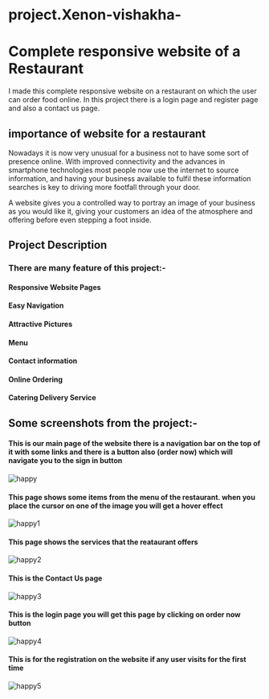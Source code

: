 # project.Xenon-vishakha-
# Complete responsive website of a Restaurant
I made this complete responsive website on a restaurant on which the user can order food online. In this project there is a login page and register page and also a contact us page. 
## importance of website for a restaurant
Nowadays it is now very unusual for a business not to have some sort of presence online. With improved connectivity and the advances in smartphone technologies most people now use the internet to source information, and having your business available to fulfil these information searches is key to driving more footfall through your door.

A website gives you a controlled way to portray an image of your business as you would like it, giving your customers an idea of the atmosphere and offering before even stepping a foot inside.
## Project Description
### There are many feature of this project:-
#### Responsive Website Pages
#### Easy Navigation
#### Attractive Pictures
#### Menu
#### Contact information
#### Online Ordering
#### Catering Delivery Service
## Some screenshots from the project:-
#### This is our main page of the  website there is a navigation bar on the top of it with some links and there is a button also (order now) which will navigate you to the sign in button
![happy](https://user-images.githubusercontent.com/102427698/196842854-6017a8e5-7a39-4b1b-ac3b-1126c24f55a6.PNG)
#### This page shows some items from the menu of the restaurant. when you place the cursor on one of the image you will get a hover effect
![happy1](https://user-images.githubusercontent.com/102427698/196842987-075e3c55-4bc1-4c09-a53d-59c344838357.PNG)
#### This page shows the services that the reataurant offers 
![happy2](https://user-images.githubusercontent.com/102427698/196843059-7d3cf1b8-5718-4a6a-bbbe-fb26aa06e0f7.PNG)
#### This is the Contact Us page 
![happy3](https://user-images.githubusercontent.com/102427698/196843094-d3459546-78e8-40de-93bb-7739a3fb695a.PNG)
#### This is the login page you will get this page by clicking on order now button
![happy4](https://user-images.githubusercontent.com/102427698/196843130-cad4636a-228c-4c2d-8d7f-8c2ca41accb8.PNG)
#### This is for the registration on the website if any user visits for the first time
![happy5](https://user-images.githubusercontent.com/102427698/196843149-e1e7996f-ea60-4f4a-808f-763bfc501050.PNG)

